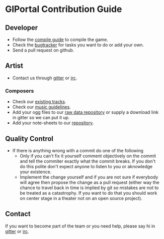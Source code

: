 # GlPortal Contribution Guide
## Developer
- Follow the [compile guide](https://github.com/GlPortal/glPortal/blob/master/COMPILE.md) to compile the game.
- Check the [bugtracker](https://bugs.glportal.de/) for tasks you want to do or add your own.
- Send a pull request on github.

## Artist
- Contact us through [gitter](https://gitter.im/GlPortal/glPortal?utm_source=badge&utm_medium=badge&utm_campaign=pr-badge&utm_content=badge) or [irc](http://webchat.freenode.net/?channels=%23%23glportal&uio=d4).

### Composers
- Check our [existing tracks](http://glportal.github.io/showcase/music/).
- Check our [music guidelines](https://github.com/GlPortal/specification/blob/master/music.md).
- Add your ogg files to our [raw data repository](https://github.com/GlPortal/glportal_raw_data) or supply a download link in gitter so we can put it up.
- Add your note-sheets to our [repository](https://github.com/GlPortal/music).

## Quality Control
- If there is anything wrong with a commit do one of the following
  - Only if you can't fix it yourself comment objectively on the commit and tell the commiter exactly what the commit breaks. If you don't do this polite don't expect anyone to listen to you or aknowledge your existence.
  - Implement the change yourself and if you are not sure if everybody will agree then propose the change as a pull request (either way the chance to travel back in time is implied by git so mistakes are not to be treated as a catastrophy. If you want to do that you should work on center stage in a theater not on an open source project). 

## Contact
If you want to become part of the team or you need help, please say hi in [gitter](https://gitter.im/GlPortal/glPortal?utm_source=badge&utm_medium=badge&utm_campaign=pr-badge&utm_content=badge) or [irc](http://webchat.freenode.net/?channels=%23%23glportal&uio=d4).
